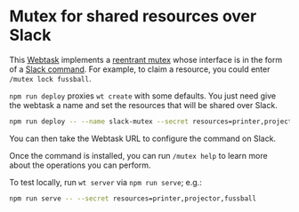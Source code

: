 # Mutex for shared resources over Slack

This [Webtask](https://webtask.io/) implements a [reentrant mutex](https://en.wikipedia.org/wiki/Reentrant_mutex) whose interface is in the form of a [Slack command](https://api.slack.com/slash-commands). For example, to claim a resource, you could enter `/mutex lock fussball`.

`npm run deploy` proxies `wt create` with some defaults. You just need give the webtask a name and set the resources that will be shared over Slack.

```bash
npm run deploy -- --name slack-mutex --secret resources=printer,projector,fussball
```

You can then take the Webtask URL to configure the command on Slack.

Once the command is installed, you can run `/mutex help` to learn more about the operations you can perform.

To test locally, run `wt server` via `npm run serve`; e.g.:

```bash
npm run serve -- --secret resources=printer,projector,fussball
```
